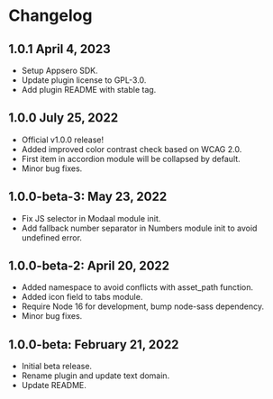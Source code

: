 # Changelog

## 1.0.1 April 4, 2023
* Setup Appsero SDK.
* Update plugin license to GPL-3.0.
* Add plugin README with stable tag.

## 1.0.0 July 25, 2022
* Official v1.0.0 release!
* Added improved color contrast check based on WCAG 2.0.
* First item in accordion module will be collapsed by default.
* Minor bug fixes.

## 1.0.0-beta-3: May 23, 2022
* Fix JS selector in Modaal module init.
* Add fallback number separator in Numbers module init to avoid undefined error.

## 1.0.0-beta-2: April 20, 2022
* Added namespace to avoid conflicts with asset_path function.
* Added icon field to tabs module.
* Require Node 16 for development, bump node-sass dependency.
* Minor bug fixes.

## 1.0.0-beta: February 21, 2022
* Initial beta release.
* Rename plugin and update text domain.
* Update README.
